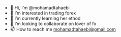 - 👋 Hi, I’m @mohamadtahaebi
- 👀 I’m interested in trading forex
- 🌱 I’m currently learning her ethod
- 💞️ I’m looking to collaborate on lover of fx
- 📫 How to reach me mohamadtahaebi@gmail.com

<!---
mohamadtahaebi/mohamadtahaebi is a ✨ special ✨ repository because its `README.md` (this file) appears on your GitHub profile.
You can click the Preview link to take a look at your changes.
--->
